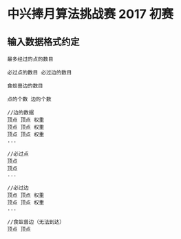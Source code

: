 # 中兴捧月算法挑战赛 2017 初赛

## 输入数据格式约定

```
最多经过的点的数目

必过点的数目 必过边的数目

食蚁兽边的数目

点的个数 边的个数

//边的数据
顶点 顶点 权重
顶点 顶点 权重
顶点 顶点 权重
...

//必过点
顶点
顶点
...

//必过边
顶点 顶点 权重
顶点 顶点 权重
...

//食蚁兽边（无法到达）
顶点 顶点
```